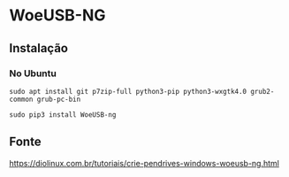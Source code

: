 WoeUSB-NG
===================================

Instalação
-----------------------------------

### No Ubuntu

`sudo apt install git p7zip-full python3-pip python3-wxgtk4.0 grub2-common grub-pc-bin`


`sudo pip3 install WoeUSB-ng`

Fonte
-----------------------------------

https://diolinux.com.br/tutoriais/crie-pendrives-windows-woeusb-ng.html
